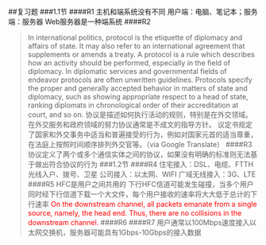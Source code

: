 ##复习题
###1.1节
####R1
主机和端系统没有不同
用户端：电脑、笔记本；服务端：服务器
Web服务器是一种端系统
####R2
>In international politics, protocol is the etiquette of diplomacy and affairs of state. It may also refer to an international agreement that supplements or amends a treaty.
>A protocol is a rule which describes how an activity should be performed, especially in the field of diplomacy. In diplomatic services and governmental fields of endeavor protocols are often unwritten guidelines. Protocols specify the proper and generally accepted behavior in matters of state and diplomacy, such as showing appropriate respect to a head of state, ranking diplomats in chronological order of their accreditation at court, and so on. 
>协议是描述如何执行活动的规则，特别是在外交领域。 在外交服务和政府领域的努力协议通常是不成文的指导方针。 议定书规定了国家和外交事务中适当和普遍接受的行为，例如对国家元首的适当尊重，在法庭上按照时间顺序排列外交官等。（via Google Translate）
####R3
协议定义了两个或多个通信实体之间的协议，如果没有明确的标准则无法基于做出符合协议的行为
###1.2节
####R4
住宅接入：DSL、电缆、FTTH光线入户、拨号、卫星
公司接入：以太网、WIFI
广域无线接入：3G、LTE
####R5
HFC是用户之间共用的
下行HFC信道可能发生碰撞，当多个用户同时经下行信道下载一个大文件，每个用户接收的速率将大大低于总计的下行速率
<font color=red>On the downstream channel, all packets emanate from a single source, namely, the head end. Thus, there are no collisions in the downstream channel.</font>
####R6
####R7
用户通常以100Mbps速度接入以太网交换机，服务器可能具有1Gbps-10Gbps的接入数据
